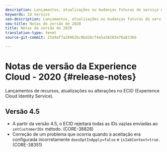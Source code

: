 ```yaml
---
description: Lançamentos, atualizações ou mudanças futuras do serviço de identidade da Experience Cloud.
keywords: ID Service
seo-description: Lançamentos, atualizações ou mudanças futuras do serviço de identidade da Experience Cloud.
seo-title: Notas de versão de 2020
title: Notas de versão de 2020
translation-type: tm+mt
source-git-commit: 25a9af7a28462bc0bd26cf4a5a58203e76a83366

---
```



# Notas de versão da Experience Cloud - 2020 {#release-notes}

Lançamentos de recursos, atualizações ou alterações no ECID (Experience Cloud Identity Service).

## Versão 4.5

* A partir da versão 4.5, o ECID rejeitará todas as IDs vazias enviadas ao `setCustomerIDs` método. (CORE-38828)
* Correção de um problema que ocorria quando a aceitação era configurada incorretamente `doesOptInApply=false` e `isIabContext=true.` (CORE-38351)
